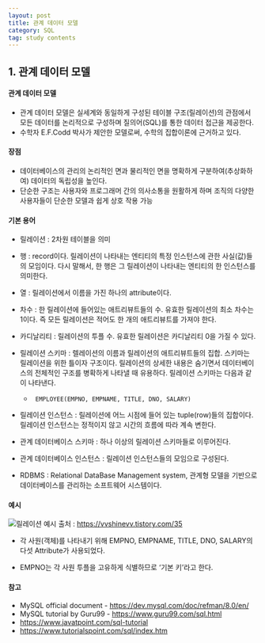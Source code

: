 ```yaml
---
layout: post
title: 관계 데이터 모델
category: SQL
tag: study contents
---
```


## 1. 관계 데이터 모델

#### 관계 데이터 모델
- 관계 데이터 모델은 실세계와 동일하게 구성된 테이블 구조(릴레이션)의 관점에서 모든 데이터를 논리적으로 구성하며 질의어(SQL)를 통한 데이터 접근을 제공한다.
- 수학자 E.F.Codd 박사가 제안한 모델로써, 수학의 집합이론에 근거하고 있다.

#### 장점
- 데이터베이스의 관리의 논리적인 면과 물리적인 면을 명확하게 구분하여(추상화하여) 데이터의 독립성을 높인다.
- 단순한 구조는 사용자와 프로그래머 간의 의사소통을 원활하게 하며 조직의 다양한 사용자들이 단순한 모델과 쉽게 상호 작용 가능

#### 기본 용어

- 릴레이션 : 2차원 테이블을 의미
- 행 : record이다. 릴레이션이 나타내는 엔티티의 특정 인스턴스에 관한 사실(값)들의 모임이다. 다시 말해서, 한 행은 그 릴레이션이 나타내는 엔티티의 한 인스턴스를 의미한다.
- 열 : 릴레이션에서 이름을 가진 하나의 attribute이다.
- 차수 : 한 릴레이션에 들어있는 애트리뷰트들의 수. 유효한 릴레이션의 최소 차수는 1이다. 즉 모든 릴레이션은 적어도 한 개의 애트리뷰트를 가져야 한다.

- 카디날리티 : 릴레이션의 투플 수. 유효한 릴레이션은 카디날리티 0을 가질 수 있다.


- 릴레이션 스키마 : 렐레이션의 이름과 릴레이션의 애트리뷰트들의 집합. 스키마는 릴레이션을 위한 틀이자 구조이다. 릴레이션의 상세한 내용은 숨기면서 데이터베이스의 전체적인 구조를 병확하게 나타낼 때 유용하다. 릴레이션 스키마는 다음과 같이 나타낸다. 
    - ``` EMPLOYEE(EMPNO, EMPNAME, TITLE, DNO, SALARY)```

- 릴레이션 인스턴스 : 릴레이션에 어느 시점에 들어 있는 tuple(row)들의 집합이다. 릴레이션 인스턴스는 정적이지 않고 시간의 흐름에 따라 계속 변한다.


- 관계 데이터베이스 스키마 : 하나 이상의 릴레이션 스키마들로 이루어진다.

- 관계 데이터베이스 인스턴스 : 릴레이션 인스턴스들의 모임으로 구성된다.
- RDBMS : Relational DataBase Management system, 관계형 모델을 기반으로 데이터베이스를 관리하는 소프트웨어 시스템이다.


#### 예시 
![릴레이션 예시](https://t1.daumcdn.net/cfile/tistory/2472014F58D3A0AD14)
출처 : https://vvshinevv.tistory.com/35

- 각 사원(객체)를 나타내기 위해 EMPNO, EMPNAME, TITLE, DNO, SALARY의 다섯 Attribute가 사용되었다.

- EMPNO는 각 사원 투플을 고유하게 식별하므로 ‘기본 키’라고 한다.




#### 참고
- MySQL official document - https://dev.mysql.com/doc/refman/8.0/en/
- MySQL tutorial by Guru99 - https://www.guru99.com/sql.html
- https://www.javatpoint.com/sql-tutorial
- https://www.tutorialspoint.com/sql/index.htm